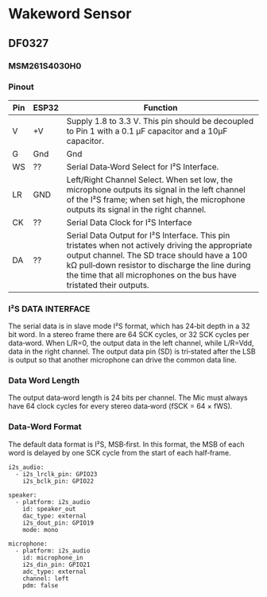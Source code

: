 # Wakeword Sensor

## DF0327

### MSM261S4030H0

### Pinout
| Pin | ESP32 | Function |
|-----|-------|----------|
| V   | +V | Supply 1.8 to 3.3 V. This pin should be decoupled to Pin 1 with a 0.1 μF capacitor and a 10μF capacitor. |
| G | Gnd | Gnd |
| WS | ?? | Serial Data‐Word Select for I²S Interface. |
| LR | GND | Left/Right Channel Select. When set low, the microphone outputs its signal in the left channel of the I²S frame; when set high, the microphone outputs its signal in the right channel. |
| CK | ?? |Serial Data Clock for I²S Interface |
| DA | ?? | Serial Data Output for I²S Interface. This pin tristates when not actively driving the appropriate output channel. The SD trace should have a 100 kΩ pull‐down resistor to discharge the line during the time that all microphones on the bus have tristated their outputs.|

### I²S DATA INTERFACE   
The serial data is in slave mode I²S format, which has 24‐bit depth in a 32 bit word. In a
stereo frame there are 64 SCK cycles, or 32 SCK cycles per data‐word. When L/R=0, the output
data in the left channel, while L/R=Vdd, data in the right channel. The output data pin (SD) is
tri‐stated after the LSB is output so that another microphone can drive the common data line.   

### Data Word Length   
The output data‐word length is 24 bits per channel. The Mic must always have 64 clock
cycles for every stereo data‐word (fSCK = 64 × fWS).   

### Data‐Word Format   
The default data format is I²S, MSB‐first. In this format, the MSB of each word is delayed by
one SCK cycle from the start of each half‐frame.

```
i2s_audio:
  - i2s_lrclk_pin: GPIO23
    i2s_bclk_pin: GPIO22

speaker:
  - platform: i2s_audio
    id: speaker_out
    dac_type: external
    i2s_dout_pin: GPIO19
    mode: mono

microphone:
  - platform: i2s_audio
    id: microphone_in
    i2s_din_pin: GPIO21
    adc_type: external
    channel: left
    pdm: false
````
